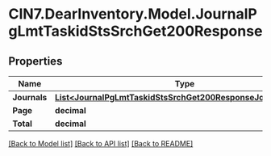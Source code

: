 # CIN7.DearInventory.Model.JournalPgLmtTaskidStsSrchGet200Response

## Properties

| Name         | Type                                                                                                                            | Description | Notes      |
| ------------ | ------------------------------------------------------------------------------------------------------------------------------- | ----------- | ---------- |
| **Journals** | [**List&lt;JournalPgLmtTaskidStsSrchGet200ResponseJournalsInner&gt;**](JournalPgLmtTaskidStsSrchGet200ResponseJournalsInner.md) |             | [optional] |
| **Page**     | **decimal**                                                                                                                     |             | [optional] |
| **Total**    | **decimal**                                                                                                                     |             | [optional] |

[[Back to Model list]](../README.md#documentation-for-models) [[Back to API list]](../README.md#documentation-for-api-endpoints) [[Back to README]](../README.md)
